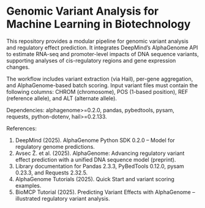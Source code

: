 # Genomic Variant Analysis for Machine Learning in Biotechnology

This repository provides a modular pipeline for genomic variant analysis and regulatory effect prediction. It integrates DeepMind’s AlphaGenome API to estimate RNA-seq and promoter-level impacts of DNA sequence variants, supporting analyses of cis-regulatory regions and gene expression changes.

The workflow includes variant extraction (via Hail), per-gene aggregation, and AlphaGenome-based batch scoring. Input variant files must contain the following columns: CHROM (chromosome), POS (1-based position), REF (reference allele), and ALT (alternate allele).

Dependencies: alphagenome>=0.2.0, pandas, pybedtools, pysam, requests, python-dotenv, hail>=0.2.133.

References:
1. DeepMind (2025). AlphaGenome Python SDK 0.2.0 – Model for regulatory genome predictions.
2. Avsec Ž. et al. (2025). AlphaGenome: Advancing regulatory variant effect prediction with a unified DNA sequence model (preprint).
3. Library documentation for Pandas 2.3.3, PyBedTools 0.12.0, pysam 0.23.3, and Requests 2.32.5.
4. AlphaGenome Tutorials (2025). Quick Start and variant scoring examples.
5. BioMCP Tutorial (2025). Predicting Variant Effects with AlphaGenome – illustrated regulatory variant analysis.